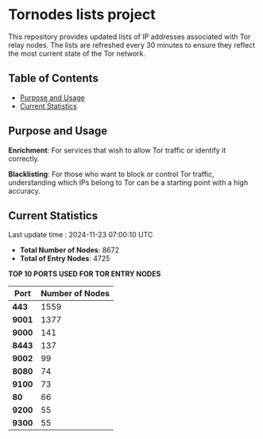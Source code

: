 # Tornodes lists project

This repository provides updated lists of IP addresses associated with Tor relay nodes. The lists are refreshed every 30 minutes to ensure they reflect the most current state of the Tor network.

## Table of Contents

- [Purpose and Usage](#purpose-and-usage)
- [Current Statistics](#current-statistics)


## Purpose and Usage

**Enrichment**: For services that wish to allow Tor traffic or identify it correctly.

**Blacklisting**: For those who want to block or control Tor traffic, understanding which IPs belong to Tor can be a starting point with a high accuracy.

## Current Statistics

Last update time : 2024-11-23 07:00:10 UTC

- **Total Number of Nodes**: 8672
- **Total of Entry Nodes**: 4725

**TOP 10 PORTS USED FOR TOR ENTRY NODES**

| **Port** | **Number of Nodes** |
|------|-----------------|
| **443**   | 1559  |
| **9001**   | 1377  |
| **9000**   | 141  |
| **8443**   | 137  |
| **9002**   | 99  |
| **8080**   | 74  |
| **9100**   | 73  |
| **80**   | 66  |
| **9200**   | 55  |
| **9300**   | 55  |


